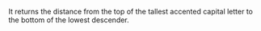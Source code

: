 It returns the distance from the top of the tallest accented capital
letter to the bottom of the lowest descender.
